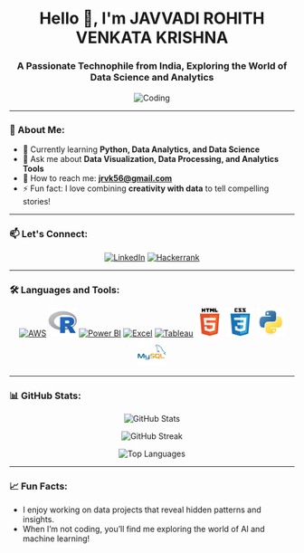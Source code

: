 <h1 align="center">Hello 👋, I'm JAVVADI ROHITH VENKATA KRISHNA</h1>
<h3 align="center">A Passionate Technophile from India, Exploring the World of Data Science and Analytics</h3>

<p align="center">
    <img align="center" src="https://user-images.githubusercontent.com/74038190/212749363-58f213b3-4bb0-4881-bca2-7b7f978f3c44.gif" alt="Coding" width="500" />
</p>

---

### 🌱 About Me:
- 🔭 Currently learning **Python, Data Analytics, and Data Science**
- 💬 Ask me about **Data Visualization, Data Processing, and Analytics Tools**
- 📧 How to reach me: **jrvk56@gmail.com**
- ⚡ Fun fact: I love combining **creativity with data** to tell compelling stories!

---

### 📫 Let's Connect:

<p align="center">
    <a href="https://linkedin.com/in/javvadi-rohith-venkata-krishna" target="blank"><img src="https://img.shields.io/badge/LinkedIn-0A66C2?style=for-the-badge&logo=linkedin&logoColor=white" alt="LinkedIn" /></a>
    <a href="https://www.hackerrank.com/javvadi_rohith" target="blank"><img src="https://img.shields.io/badge/Hackerrank-2EC866?style=for-the-badge&logo=hackerrank&logoColor=white" alt="Hackerrank" /></a>
</p>

---

### 🛠️ Languages and Tools:

<p align="center">
    <a href="https://aws.amazon.com" target="_blank"><img src="https://img.icons8.com/color/48/000000/amazon-web-services.png" alt="AWS" width="50" height="50"/></a>
    <a href="https://www.r-project.org" target="_blank"><img src="https://raw.githubusercontent.com/devicons/devicon/master/icons/r/r-original.svg" alt="R" width="50" height="50"/></a>
    <a href="https://powerbi.microsoft.com" target="_blank"><img src="https://img.icons8.com/color/48/000000/power-bi.png" alt="Power BI" width="50" height="50"/></a>
    <a href="https://www.microsoft.com/en-us/microsoft-365/excel" target="_blank"><img src="https://img.icons8.com/color/48/000000/microsoft-excel-2019.png" alt="Excel" width="50" height="50"/></a>
    <a href="https://www.tableau.com" target="_blank"><img src="https://img.icons8.com/color/48/000000/tableau-software.png" alt="Tableau" width="50" height="50"/></a>
    <a href="https://www.w3schools.com/html/" target="_blank"><img src="https://raw.githubusercontent.com/devicons/devicon/master/icons/html5/html5-original-wordmark.svg" alt="HTML5" width="50" height="50"/></a>
    <a href="https://www.w3schools.com/css/" target="_blank"><img src="https://raw.githubusercontent.com/devicons/devicon/master/icons/css3/css3-original-wordmark.svg" alt="CSS3" width="50" height="50"/></a>
    <a href="https://www.python.org" target="_blank"><img src="https://raw.githubusercontent.com/devicons/devicon/master/icons/python/python-original.svg" alt="Python" width="50" height="50"/></a>
    <a href="https://www.mysql.com/" target="_blank"><img src="https://raw.githubusercontent.com/devicons/devicon/master/icons/mysql/mysql-original-wordmark.svg" alt="MySQL" width="50" height="50"/></a>
</p>

---

### 📊 GitHub Stats:

<p align="center">
    <img src="https://github-readme-stats.vercel.app/api?username=rohithjavvadi&show_icons=true&theme=radical" alt="GitHub Stats" width="450"/>
</p>

<p align="center">
    <img src="https://github-readme-streak-stats.herokuapp.com/?user=rohithjavvadi&theme=radical" alt="GitHub Streak" width="450"/>
</p>

<p align="center">
    <img src="https://github-readme-stats.vercel.app/api/top-langs?username=rohithjavvadi&show_icons=true&theme=radical&layout=compact" alt="Top Languages" width="450"/>
</p>

---

### 📈 Fun Facts:
- I enjoy working on data projects that reveal hidden patterns and insights.
- When I’m not coding, you’ll find me exploring the world of AI and machine learning!

